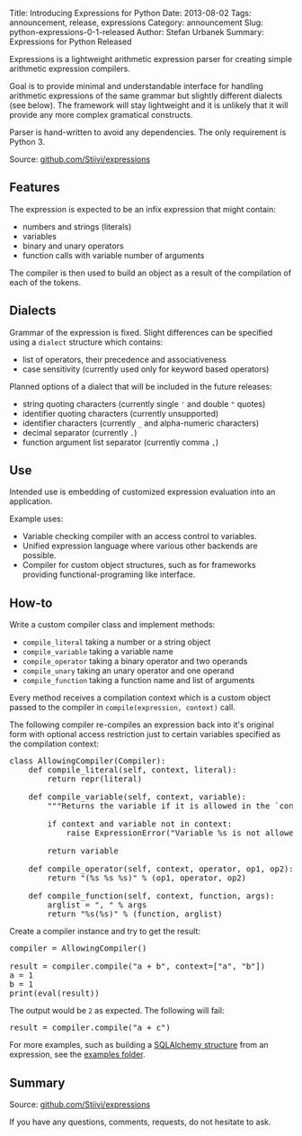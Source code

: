 Title: Introducing Expressions for Python
Date: 2013-08-02
Tags: announcement, release, expressions
Category: announcement
Slug: python-expressions-0-1-released
Author: Stefan Urbanek
Summary: Expressions for Python Released

Expressions is a lightweight arithmetic expression parser for creating simple
arithmetic expression compilers.

Goal is to provide minimal and understandable interface for handling
arithmetic expressions of the same grammar but slightly different dialects
(see below).  The framework will stay lightweight and it is unlikely that it
will provide any more complex gramatical constructs.

Parser is hand-written to avoid any dependencies. The only requirement is
Python 3.

Source: [github.com/Stiivi/expressions](https://github.com/Stiivi/expressions)

Features
--------

The expression is expected to be an infix expression that might contain:

* numbers and strings (literals)
* variables
* binary and unary operators
* function calls with variable number of arguments

The compiler is then used to build an object as a result of the compilation of
each of the tokens.

Dialects
--------

Grammar of the expression is fixed. Slight differences can be specified using
a `dialect` structure which contains:

* list of operators, their precedence and associativeness
* case sensitivity (currently used only for keyword based operators)

Planned options of a dialect that will be included in the future releases:

* string quoting characters (currently single `'` and double `"` quotes)
* identifier quoting characters (currently unsupported)
* identifier characters (currently `_` and alpha-numeric characters)
* decimal separator (currently `.`)
* function argument list separator (currently comma `,`)

Use
---

Intended use is embedding of customized expression evaluation into an
application.

Example uses:

* Variable checking compiler with an access control to variables.
* Unified expression language where various other backends are possible.
* Compiler for custom object structures, such as for frameworks providing
  functional-programing like interface.

How-to
------

Write a custom compiler class and implement methods:

* `compile_literal` taking a number or a string object
* `compile_variable` taking a variable name
* `compile_operator` taking a binary operator and two operands
* `compile_unary` taking an unary operator and one operand
* `compile_function` taking a function name and list of arguments

Every method receives a compilation context which is a custom object passed to
the compiler in `compile(expression, context)` call.

The following compiler re-compiles an expression back into it's original form
with optional access restriction just to certain variables specified as the
compilation context:

<pre class="prettyprint">
class AllowingCompiler(Compiler):
    def compile_literal(self, context, literal):
        return repr(literal)

    def compile_variable(self, context, variable):
        """Returns the variable if it is allowed in the `context`"""

        if context and variable not in context:
            raise ExpressionError("Variable %s is not allowed" % variable)

        return variable

    def compile_operator(self, context, operator, op1, op2):
        return "(%s %s %s)" % (op1, operator, op2)

    def compile_function(self, context, function, args):
        arglist = ", " % args
        return "%s(%s)" % (function, arglist)
</pre>

Create a compiler instance and try to get the result:

<pre class="prettyprint">
compiler = AllowingCompiler()

result = compiler.compile("a + b", context=["a", "b"])
a = 1
b = 1
print(eval(result))
</pre>

The output would be `2` as expected. The following will fail:

<pre class="prettyprint">
result = compiler.compile("a + c")
</pre>

For more examples, such as building a [SQLAlchemy structure](https://github.com/Stiivi/expressions/blob/master/examples/sqlalchemy_compiler.py)
from an expression, see the [examples folder](https://github.com/Stiivi/expressions/tree/master/examples). 


Summary
-------

Source: [github.com/Stiivi/expressions](https://github.com/Stiivi/expressions)

If you have any questions, comments, requests, do not hesitate to ask.
